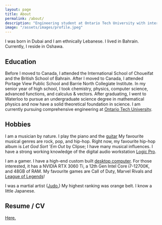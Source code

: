 ```yaml
---
layout: page
title: About
permalink: /about/
description: "Engineering student at Ontario Tech University with interests in music and gaming."
image: "/assets/images/profile.jpeg"
---
```


I was born in Dubai and I am ethnically Lebanese. I lived in Bahrain. Currently, I reside in Oshawa.

## Education
Before I moved to Canada, I attended the International School of Choueifat and the British School of Bahrain. After I moved to Canada, I attended Portage View Public School and Barrie North Collegiate Institute. In my senior year of high school, I took chemistry, physics, computer science, advanced functions, and calculus & vectors. After graduating, I went to Waterloo to pursue an undergraduate science degree in mathematical physics and now have a solid theoretical foundation in science. I am currently pursuing comprehensive engineering at [Ontario Tech University](https://ontariotechu.ca). 

## Hobbies
I am a musician by nature. I play the piano and the [guitar](assets/images/guitar.jpeg) My favourite musical genres are rock, pop, and hip-hop. Right now, my favourite hip-hop album is _Let God Sort 'Em Out_ by Clipse; I have many musical influences. I have a strong working knowledge of the digital audio workstation [Logic Pro](https://www.apple.com/ca/logic-pro/). 

I am a gamer. I have a high-end custom built [desktop computer](/assets/images/computer.JPG). For those interested, it has a NVIDIA RTX 3060 Ti, a 12th Gen Intel Core i7-12700K, and 48GB of RAM. My favourite games are Call of Duty, Marvel Rivals and [League of Legends](https://op.gg/lol/summoners/na/mjchaker-BAD)!

I was a martial artist ([Judo.](https://en.wikipedia.org/wiki/Judo)) My highest ranking was orange belt. I know a little Japanese.

## Resume / CV
[Here.](/assets/documents/resume_public.pdf)